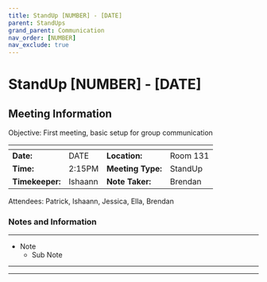 ```yaml
---
title: StandUp [NUMBER] - [DATE]
parent: StandUps
grand_parent: Communication
nav_order: [NUMBER]
nav_exclude: true
---
```

# StandUp [NUMBER] - [DATE]
## Meeting Information

 Objective:	First meeting, basic setup for group communication


| <!-- -->          | <!-- -->      | <!-- -->          | <!-- -->      |
|-------------------|---------------|-------------------|---------------|
| __Date:__         | DATE          | __Location:__     | Room 131      |
| __Time:__         | 2:15PM        | __Meeting Type:__ | StandUp       |
| __Timekeeper:__   | Ishaann       | __Note Taker:__   | Brendan       |


Attendees:	Patrick, Ishaann, Jessica, Ella, Brendan


### __Notes and Information__
--------------------------------------------------------------------------------
- Note
    - Sub Note
--------------------------------------------------------------------------------
--------------------------------------------------------------------------------
&nbsp;